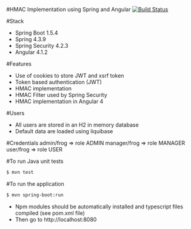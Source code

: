 #HMAC Implementation using Spring and Angular [![Build Status](https://travis-ci.org/RedFroggy/angular-spring-hmac.svg?branch=master)](https://travis-ci.org/RedFroggy/angular-spring-hmac)

#Stack
- Spring Boot 1.5.4
- Spring 4.3.9
- Spring Security 4.2.3
- Angular 4.1.2

#Features
- Use of cookies to store JWT and xsrf token
- Token based authentication (JWT)
- HMAC implementation
- HMAC Filter used by Spring Security
- HMAC implementation in Angular 4

#Users
- All users are stored in an H2 in memory database
- Default data are loaded using liquibase


#Credentials
admin/frog => role ADMIN
manager/frog => role MANAGER
user/frog => role USER

#To run Java unit tests
````bash
$ mvn test
````

#To run the application
````bash
$ mvn spring-boot:run
````
- Npm modules should be automatically installed and typescript files compiled (see pom.xml file)
- Then go to http://localhost:8080
